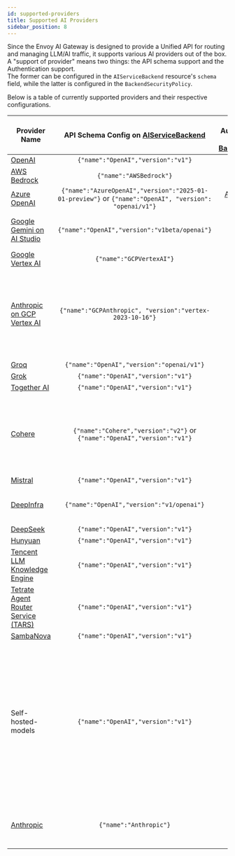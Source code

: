 ```yaml
---
id: supported-providers
title: Supported AI Providers
sidebar_position: 8
---
```


Since the Envoy AI Gateway is designed to provide a Unified API for routing and managing LLM/AI traffic, it supports various AI providers out of the box.
A "support of provider" means two things: the API schema support and the Authentication support. \
The former can be configured in the `AIServiceBackend` resource's `schema` field, while the latter is configured in the `BackendSecurityPolicy`.

Below is a table of currently supported providers and their respective configurations.

| Provider Name                                                                                             |                                API Schema Config on [AIServiceBackend]                                 | Upstream Authentication Config on [BackendSecurityPolicy] | Status | Note                                                                                                                                                   |
| --------------------------------------------------------------------------------------------------------- | :----------------------------------------------------------------------------------------------------: | :-------------------------------------------------------: | :----: | ------------------------------------------------------------------------------------------------------------------------------------------------------ |
| [OpenAI](https://platform.openai.com/docs/api-reference)                                                  |                                   `{"name":"OpenAI","version":"v1"}`                                   |                         [API Key]                         |   ✅   |                                                                                                                                                        |
| [AWS Bedrock](https://docs.aws.amazon.com/bedrock/latest/APIReference/)                                   |                                        `{"name":"AWSBedrock"}`                                         |                 [AWS Bedrock Credentials]                 |   ✅   |                                                                                                                                                        |
| [Azure OpenAI](https://learn.microsoft.com/en-us/azure/ai-services/openai/reference)                      | `{"name":"AzureOpenAI","version":"2025-01-01-preview"}` or `{"name":"OpenAI", "version": "openai/v1"}` |          [Azure Credentials] or [Azure API Key]           |   ✅   |                                                                                                                                                        |
| [Google Gemini on AI Studio](https://ai.google.dev/gemini-api/docs/openai)                                |                             `{"name":"OpenAI","version":"v1beta/openai"}`                              |                         [API Key]                         |   ✅   | Only the OpenAI compatible endpoint                                                                                                                    |
| [Google Vertex AI](https://cloud.google.com/vertex-ai/docs/reference/rest)                                |                                        `{"name":"GCPVertexAI"}`                                        |                     [GCP Credentials]                     |   ✅   |                                                                                                                                                        |
| [Anthropic on GCP Vertex AI](https://cloud.google.com/vertex-ai/generative-ai/docs/partner-models/claude) |                        `{"name":"GCPAnthropic", "version":"vertex-2023-10-16"}`                        |                     [GCP Credentials]                     |   ✅   | Support both Native Anthropic messages endpoint and OpenAI compatible endpoint                                                                         |
| [Groq](https://console.groq.com/docs/openai)                                                              |                               `{"name":"OpenAI","version":"openai/v1"}`                                |                         [API Key]                         |   ✅   |                                                                                                                                                        |
| [Grok](https://docs.x.ai/docs/api-reference?utm_source=chatgpt.com#chat-completions)                      |                                   `{"name":"OpenAI","version":"v1"}`                                   |                         [API Key]                         |   ✅   |                                                                                                                                                        |
| [Together AI](https://docs.together.ai/docs/openai-api-compatibility)                                     |                                   `{"name":"OpenAI","version":"v1"}`                                   |                         [API Key]                         |   ✅   |                                                                                                                                                        |
| [Cohere](https://docs.cohere.com/v2/docs/compatibility-api)                                               |                `{"name":"Cohere","version":"v2"}` or `{"name":"OpenAI","version":"v1"}`                |                         [API Key]                         |   ✅   | Supports native Cohere v2 (e.g., /v2/rerank) and OpenAI-compatible endpoints.                                                                          |
| [Mistral](https://docs.mistral.ai/api/#tag/chat/operation/chat_completion_v1_chat_completions_post)       |                                   `{"name":"OpenAI","version":"v1"}`                                   |                         [API Key]                         |   ✅   |                                                                                                                                                        |
| [DeepInfra](https://deepinfra.com/docs/inference)                                                         |                               `{"name":"OpenAI","version":"v1/openai"}`                                |                         [API Key]                         |   ✅   | Only the OpenAI compatible endpoint                                                                                                                    |
| [DeepSeek](https://api-docs.deepseek.com/)                                                                |                                   `{"name":"OpenAI","version":"v1"}`                                   |                         [API Key]                         |   ✅   |                                                                                                                                                        |
| [Hunyuan](https://cloud.tencent.com/document/product/1729/111007)                                         |                                   `{"name":"OpenAI","version":"v1"}`                                   |                         [API Key]                         |   ✅   |                                                                                                                                                        |
| [Tencent LLM Knowledge Engine](https://www.tencentcloud.com/document/product/1255/70381?lang=en)          |                                   `{"name":"OpenAI","version":"v1"}`                                   |                         [API Key]                         |   ✅   |                                                                                                                                                        |
| [Tetrate Agent Router Service (TARS)](https://router.tetrate.ai/)                                         |                                   `{"name":"OpenAI","version":"v1"}`                                   |                         [API Key]                         |   ✅   |                                                                                                                                                        |
| [SambaNova](https://docs.sambanova.ai/sambastudio/latest/open-ai-api.html)                                |                                   `{"name":"OpenAI","version":"v1"}`                                   |                         [API Key]                         |   ✅   |                                                                                                                                                        |
| Self-hosted-models                                                                                        |                                   `{"name":"OpenAI","version":"v1"}`                                   |                            N/A                            |   ⚠️   | Depending on the API schema spoken by self-hosted servers. For example, [vLLM] speaks the OpenAI format. Also, API Key auth can be configured as well. |
| [Anthropic](https://docs.claude.com/en/home)                                                              |                                         `{"name":"Anthropic"}`                                         |                    [Anthropic API Key]                    |   ✅   | Support only Native Anthropic messages endpoint                                                                                                        |

[AIServiceBackend]: api/api.mdx#aiservicebackendspec
[BackendSecurityPolicy]: api/api.mdx#backendsecuritypolicyspec
[API Key]: api/api.mdx#backendsecuritypolicyapikey
[AWS Bedrock Credentials]: api/api.mdx#backendsecuritypolicyawscredentials
[GCP Credentials]: api/api.mdx#backendsecuritypolicygcpcredentials
[Azure Credentials]: api/api.mdx#backendsecuritypolicyazurecredentials
[Azure API Key]: api/api.mdx#backendsecuritypolicyazureapikey
[Anthropic API Key]: api/api.mdx#backendsecuritypolicyanthropicapikey
[vLLM]: https://docs.vllm.ai/en/v0.8.3/serving/openai_compatible_server.html
